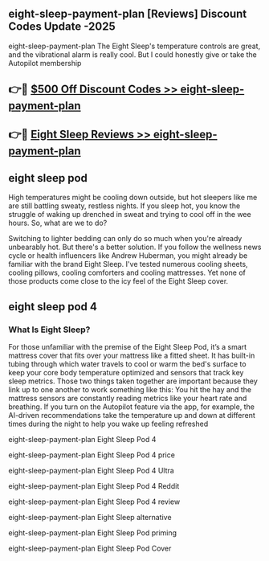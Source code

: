 ## eight-sleep-payment-plan [Reviews​] Discount Codes Update -2025

eight-sleep-payment-plan The Eight Sleep's temperature controls are great, and the vibrational alarm is really cool. But I could honestly give or take the Autopilot membership

## 👉🔴 [$500 Off Discount Codes >> eight-sleep-payment-plan](http://download.freeplayer.one?title=eight-sleep-payment-plan&ref=18-ES)

## 👉🔴 [Eight Sleep Reviews >> eight-sleep-payment-plan](http://download.freeplayer.one?title=eight-sleep-payment-plan&ref=18-ES)

## eight sleep pod

High temperatures might be cooling down outside, but hot sleepers like me are still battling sweaty, restless nights. If you sleep hot, you know the struggle of waking up drenched in sweat and trying to cool off in the wee hours. So, what are we to do?

Switching to lighter bedding can only do so much when you're already unbearably hot. But there's a better solution. If you follow the wellness news cycle or health influencers like Andrew Huberman, you might already be familiar with the brand Eight Sleep. I've tested numerous cooling sheets, cooling pillows, cooling comforters and cooling mattresses. Yet none of those products come close to the icy feel of the Eight Sleep cover.

## eight sleep pod 4

### What Is Eight Sleep?

For those unfamiliar with the premise of the Eight Sleep Pod, it’s a smart mattress cover that fits over your mattress like a fitted sheet. It has built-in tubing through which water travels to cool or warm the bed's surface to keep your core body temperature optimized and sensors that track key sleep metrics. Those two things taken together are important because they link up to one another to work something like this: You hit the hay and the mattress sensors are constantly reading metrics like your heart rate and breathing. If you turn on the Autopilot feature via the app, for example, the AI-driven recommendations take the temperature up and down at different times during the night to help you wake up feeling refreshed

eight-sleep-payment-plan Eight Sleep Pod 4

eight-sleep-payment-plan Eight Sleep Pod 4 price

eight-sleep-payment-plan Eight Sleep Pod 4 Ultra

eight-sleep-payment-plan Eight Sleep Pod 4 Reddit

eight-sleep-payment-plan Eight Sleep Pod 4 review

eight-sleep-payment-plan Eight Sleep alternative

eight-sleep-payment-plan Eight Sleep Pod priming

eight-sleep-payment-plan Eight Sleep Pod Cover